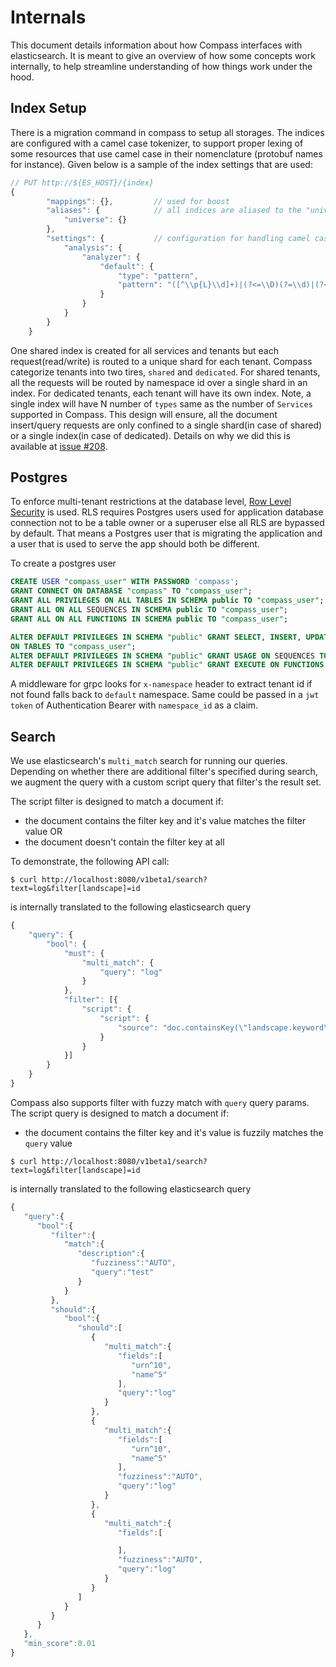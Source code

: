 # Internals

This document details information about how Compass interfaces with elasticsearch. It is meant to give an overview of how some concepts work internally, to help streamline understanding of how things work under the hood.

## Index Setup

There is a migration command in compass to setup all storages. The indices are configured with a camel case tokenizer, to support proper lexing of some resources that use camel case in their nomenclature \(protobuf names for instance\). Given below is a sample of the index settings that are used:

```javascript
// PUT http://${ES_HOST}/{index}
{
        "mappings": {},         // used for boost
        "aliases": {            // all indices are aliased to the "universe" index
            "universe": {}
        },
        "settings": {           // configuration for handling camel case text
            "analysis": {
                "analyzer": {
                    "default": {
                        "type": "pattern",
                        "pattern": "([^\\p{L}\\d]+)|(?<=\\D)(?=\\d)|(?<=\\d)(?=\\D)|(?<=[\\p{L}&&[^\\p{Lu}]])(?=\\p{Lu})|(?<=\\p{Lu})(?=\\p{Lu}[\\p{L}&&[^\\p{Lu}]])"
                    }
                }
            }
        }
    }
```

One shared index is created for all services and tenants but each request(read/write) is routed to a unique shard for each tenant. Compass categorize tenants into two tires, `shared` and `dedicated`. For shared tenants, all the requests will be routed by namespace id over a single shard in an index. For dedicated tenants, each tenant will have its own index. Note, a single index will have N number of `types` same as the number of `Services` supported in Compass. This design will ensure, all the document insert/query requests are only confined to a single shard(in case of shared) or a single index(in case of dedicated).
Details on why we did this is available at [issue #208](https://github.com/raystack/compass/issues/208).

## Postgres

To enforce multi-tenant restrictions at the database level, [Row Level Security](https://www.postgresql.org/docs/current/ddl-rowsecurity.html) is used. RLS requires Postgres users used for application database connection not to be a table owner or a superuser else all RLS are bypassed by default. That means a Postgres user that is migrating the application and a user that is used to serve the app should both be different.

To create a postgres user

```sql
CREATE USER "compass_user" WITH PASSWORD 'compass';
GRANT CONNECT ON DATABASE "compass" TO "compass_user";
GRANT ALL PRIVILEGES ON ALL TABLES IN SCHEMA public TO "compass_user";
GRANT ALL ON ALL SEQUENCES IN SCHEMA public TO "compass_user";
GRANT ALL ON ALL FUNCTIONS IN SCHEMA public TO "compass_user";

ALTER DEFAULT PRIVILEGES IN SCHEMA "public" GRANT SELECT, INSERT, UPDATE, DELETE, REFERENCES
ON TABLES TO "compass_user";
ALTER DEFAULT PRIVILEGES IN SCHEMA "public" GRANT USAGE ON SEQUENCES TO "compass_user";
ALTER DEFAULT PRIVILEGES IN SCHEMA "public" GRANT EXECUTE ON FUNCTIONS TO "compass_user";
```

A middleware for grpc looks for `x-namespace` header to extract tenant id if not found falls back to `default` namespace.
Same could be passed in a `jwt token` of Authentication Bearer with `namespace_id` as a claim.

## Search

We use elasticsearch's `multi_match` search for running our queries. Depending on whether there are additional filter's specified during search, we augment the query with a custom script query that filter's the result set.

The script filter is designed to match a document if:

- the document contains the filter key and it's value matches the filter value OR
- the document doesn't contain the filter key at all

To demonstrate, the following API call:

```text
$ curl http://localhost:8080/v1beta1/search?text=log&filter[landscape]=id
```

is internally translated to the following elasticsearch query

```javascript
{
    "query": {
        "bool": {
            "must": {
                "multi_match": {
                    "query": "log"
                }
            },
            "filter": [{
                "script": {
                    "script": {
                        "source": "doc.containsKey(\"landscape.keyword\") == false || doc[\"landscape.keyword\"].value == \"id\""
                    }
                }
            }]
        }
    }
}
```

Compass also supports filter with fuzzy match with `query` query params. The script query is designed to match a document if:

- the document contains the filter key and it's value is fuzzily matches the `query` value

```text
$ curl http://localhost:8080/v1beta1/search?text=log&filter[landscape]=id
```

is internally translated to the following elasticsearch query

```javascript
{
   "query":{
      "bool":{
         "filter":{
            "match":{
               "description":{
                  "fuzziness":"AUTO",
                  "query":"test"
               }
            }
         },
         "should":{
            "bool":{
               "should":[
                  {
                     "multi_match":{
                        "fields":[
                           "urn^10",
                           "name^5"
                        ],
                        "query":"log"
                     }
                  },
                  {
                     "multi_match":{
                        "fields":[
                           "urn^10",
                           "name^5"
                        ],
                        "fuzziness":"AUTO",
                        "query":"log"
                     }
                  },
                  {
                     "multi_match":{
                        "fields":[

                        ],
                        "fuzziness":"AUTO",
                        "query":"log"
                     }
                  }
               ]
            }
         }
      }
   },
   "min_score":0.01
}
```
